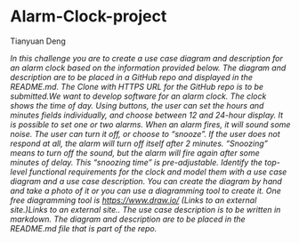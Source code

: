 # Alarm-Clock-project

Tianyuan Deng

*In this challenge you are to create a use case diagram and description for an alarm clock based on the information provided below. The diagram and description are to be placed in a GitHub repo and displayed in the README.md. The Clone with HTTPS URL for the GitHub repo is to be submitted.We want to develop software for an alarm clock.*
*The clock shows the time of day. Using buttons, the user can set the hours and minutes fields individually, and choose between 12 and 24-hour display.*
*It is possible to set one or two alarms. When an alarm fires, it will sound some noise. The user can turn it off, or choose to “snooze”. If the user does not respond at all, the alarm will turn off itself after 2 minutes. “Snoozing” means to turn off the sound, but the alarm will fire again after some minutes of delay. This “snoozing time” is pre-adjustable.*
*Identify the top-level functional requirements for the clock and model them with a use case diagram and a use case description.*
*You can create the diagram by hand and take a photo of it or you can use a diagramming tool to create it. One free diagramming tool is https://www.draw.io/ (Links to an external site.)Links to an external site.. The use case description is to be written in markdown. The diagram and description are to be placed in the README.md file that is part of the repo.*
